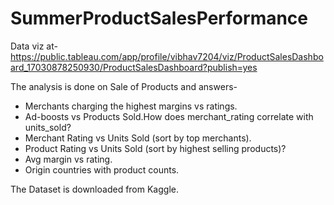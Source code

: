 # SummerProductSalesPerformance
Data viz at- https://public.tableau.com/app/profile/vibhav7204/viz/ProductSalesDashboard_17030878250930/ProductSalesDashboard?publish=yes

The analysis is done on Sale of Products and answers-

* Merchants charging the highest margins vs ratings.
* Ad-boosts vs Products Sold.How does merchant_rating correlate with units_sold?
* Merchant Rating vs Units Sold (sort by top merchants).
* Product Rating vs Units Sold (sort by highest selling products)?
* Avg margin vs rating.
* Origin countries with product counts.

The Dataset is downloaded from Kaggle.
